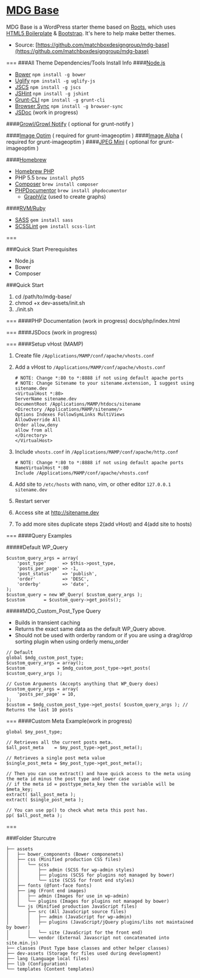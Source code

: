 # [MDG Base](http://base.matchboxdesigngroup.com/)

MDG Base is a WordPress starter theme based on [Roots](http://roots.io), which uses [HTML5 Boilerplate](http://html5boilerplate.com/) & [Bootstrap](http://getbootstrap.com/).  It's here to help make better themes.

* Source: [https://github.com/matchboxdesigngroup/mdg-base](https://github.com/matchboxdesigngroup/mdg-base)

===
###All Theme Dependencies/Tools Install Info
####[Node.js](http://nodejs.org/)
- [Bower](http://bower.io/) `npm install -g bower`
- [Uglify](https://github.com/mishoo/UglifyJS2) `npm install -g uglify-js`
- [JSCS](https://github.com/mdevils/node-jscs) `npm install -g jscs`
- [JSHint](http://www.jshint.com/docs/) `npm install -g jshint`
- [Grunt-CLI](http://gruntjs.com/) `npm install -g grunt-cli`
- [Browser Sync](https://github.com/shakyShane/browser-sync) `npm install -g browser-sync`
- [JSDoc](https://github.com/jsdoc3/jsdoc) (work in progress)

####[Growl/Growl Notify](http://growl.info/) ( optional for grunt-notify )

####[Image Optim](http://imageoptim.com/) ( required for grunt-imageoptim )
####[Image Alpha](http://pngmini.com/) ( required for grunt-imageoptim )
####[JPEG Mini](http://www.jpegmini.com/)  ( optional for grunt-imageoptim )

####[Homebrew](http://brew.sh/)
- [Homebrew PHP](https://github.com/josegonzalez/homebrew-php/)
- PHP 5.5 `brew install php55`
- [Composer](http://getcomposer.org/) `brew install composer`
- [PHPDocumentor](http://www.phpdoc.org/) `brew install phpdocumentor`
	- [GraphViz](http://www.graphviz.org/Download_macos.php) (used to create graphs)

####[RVM/Ruby](http://rvm.io/)
- [SASS](http://sass-lang.com/install) `gem install sass`
- [SCSSLint](https://github.com/causes/scss-lint) `gem install scss-lint`

===

###Quick Start Prerequisites
- Node.js
- Bower
- Composer

###Quick Start
1. cd /path/to/mdg-base/
2. chmod +x dev-assets/init.sh
3. ./init.sh

===
####PHP Documentation (work in progress)
docs/php/index.html

===
####JSDocs (work in progress)

===
####Setup vHost (MAMP)
1. Create file `/Applications/MAMP/conf/apache/vhosts.conf`
2. Add a vHost to `/Applications/MAMP/conf/apache/vhosts.conf`

	```
	# NOTE: Change *:80 to *:8888 if not using default apache ports
	# NOTE: Change Sitename to your sitename.extension, I suggest using sitename.dev
	<VirtualHost *:80>
	ServerName sitename.dev
	DocumentRoot /Applications/MAMP/htdocs/sitename
	<Directory /Applications/MAMP/sitename/>
	Options Indexes FollowSymLinks MultiViews
	AllowOverride All
	Order allow,deny
	allow from all
	</Directory>
	</VirtualHost>
	```
3. Include `vhosts.conf` in `/Applications/MAMP/conf/apache/http.conf`

	```
	# NOTE: Change *:80 to *:8888 if not using default apache ports
	NameVirtualHost *:80
	Include /Applications/MAMP/conf/apache/vhosts.conf
	```
4. Add site to `/etc/hosts` with nano, vim, or other editor `127.0.0.1 sitename.dev`
5. Restart server
6. Access site at http://sitename.dev
7. To add more sites duplicate steps 2(add vHost) and 4(add site to hosts)

===
####Query Examples

#####Default WP_Query
```
$custom_query_args = array(
	'post_type'      => $this->post_type,
	'posts_per_page' => -1,
	'post_status'    => 'publish',
	'order'          => 'DESC',
	'orderby'        => 'date',
);
$custom_query = new WP_Query( $custom_query_args );
$custom       = $custom_query->get_posts();
```
#####MDG_Custom_Post_Type Query
- Builds in transient caching
- Returns the exact same data as the default WP_Query above.
- Should not be used with orderby random or if you are using a drag/drop sorting plugin when using orderly menu_order

```
// Default
global $mdg_custom_post_type;
$custom_query_args = array();
$custom            = $mdg_custom_post_type->get_posts( $custom_query_args );

// Custom Arguments (Accepts anything that WP_Query does)
$custom_query_args = array(
	'posts_per_page' = 10,
);
$custom = $mdg_custom_post_type->get_posts( $custom_query_args ); // Returns the last 10 posts
```

===
####Custom Meta Example(work in progress)
```
global $my_post_type;

// Retrieves all the current posts meta.
$all_post_meta    = $my_post_type->get_post_meta();

// Retrieves a single post meta value
$single_post_meta = $my_post_type->get_post_meta();

// Then you can use extract() and have quick access to the meta using the meta id minus the post type and lower case
// if the meta id = posttype_meta_key then the variable will be $meta_key;
extract( $all_post_meta );
extract( $single_post_meta );

// You can use pp() to check what meta this post has.
pp( $all_post_meta );
```
===

###Folder Sturcutre
```
├── assets
│   ├── bower_components (Bower componenets)
│   ├── css (Minified production CSS files)
│   │   └── scss
│   │       ├── admin (SCSS for wp-admin styles)
│   │       ├── plugins (SCSS for plugins not managed by bower)
│   │       └── site (SCSS for front end styles)
│   ├── fonts (@font-face fonts)
│   ├── img (Front end images)
│   │   ├── admin (Images for use in wp-admin)
│   │   └── plugins (Images for plugins not managed by bower)
│   └── js (Minified production JavaScript files)
│       ├── src (All JavaScript source files)
│       │   ├── admin (JavaScript for wp-admin)
│       │   ├── plugins (JavaScript/jQuery plugins/libs not maintained by bower)
│       │   └── site (JavaScript for the front end)
│       └── vendor (External Javascript not concatenated into site.min.js)
├── classes (Post Type base classes and other helper classes)
├── dev-assets (Storage for files used during development)
├── lang (Language local files)
├── lib (Configuration)
└── templates (Content templates)
```